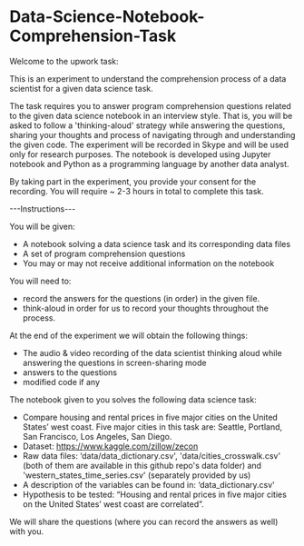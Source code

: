 # Data-Science-Notebook-Comprehension-Task

Welcome to the upwork task:

This is an experiment to understand the comprehension process of a data scientist for a given data science task.

The task requires you to answer program comprehension questions related to the given data science notebook in an interview style. That is, you will be asked to follow a 'thinking-aloud' strategy while answering the questions, sharing your thoughts and process of navigating through and understanding the given code. The experiment will be recorded in Skype and will be used only for research purposes. The notebook is developed using Jupyter notebook and Python as a programming language by another data analyst. 

By taking part in the experiment, you provide your consent for the recording. You will require ~ 2-3 hours in total to complete this task.

---Instructions---

You will be given:
* A notebook solving a data science task and its corresponding data files
* A set of program comprehension questions
* You may or may not receive additional information on the notebook

You will need to:
* record the answers for the questions (in order) in the given file.
* think-aloud in order for us to record your thoughts throughout the process.

At the end of the experiment we will obtain the following things:
* The audio & video recording of the data scientist thinking aloud while answering the questions in screen-sharing mode
* answers to the questions
* modified code if any

The notebook given to you solves the following data science task:
- Compare housing and rental prices in five major cities on the United States’ west coast. Five major cities in this task are: Seattle, Portland, San Francisco, Los Angeles, San Diego.
- Dataset: https://www.kaggle.com/zillow/zecon
- Raw data files: ‘data/data_dictionary.csv', 'data/cities_crosswalk.csv' (both of them are available in this github repo's data folder) and 'western_states_time_series.csv' (separately provided by us)
- A description of the variables can be found in: ‘data_dictionary.csv'
- Hypothesis to be tested: “Housing and rental prices in five major cities on the United States’ west coast are correlated”.

We will share the questions (where you can record the answers as well) with you.
